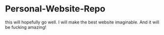 # Personal-Website-Repo
this will hopefully go well. I will make the best website imaginable.
And it will be fucking amazing!

